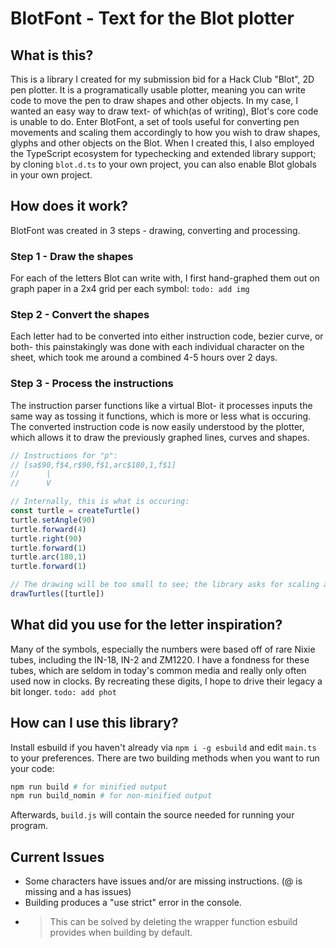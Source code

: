 # BlotFont - Text for the Blot plotter

## What is this?
This is a library I created for my submission bid for a Hack Club "Blot", 2D pen plotter. It is a programatically usable plotter, meaning you can write code to move the pen to draw shapes and other objects.
In my case, I wanted an easy way to draw text- of which(as of writing), Blot's core code is unable to do. Enter BlotFont, a set of tools useful for converting pen movements and scaling them accordingly to how you wish to draw shapes, glyphs and other objects on the Blot.
When I created this, I also employed the TypeScript ecosystem for typechecking and extended library support; by cloning `blot.d.ts` to your own project, you can also enable Blot globals in your own project.

## How does it work?
BlotFont was created in 3 steps - drawing, converting and processing.
### Step 1 - Draw the shapes
For each of the letters Blot can write with, I first hand-graphed them out on graph paper in a 2x4 grid per each symbol:
`todo: add img`

### Step 2 - Convert the shapes
Each letter had to be converted into either instruction code, bezier curve, or both- this painstakingly was done with each individual character on the sheet, which took me around a combined 4-5 hours over 2 days.

### Step 3 - Process the instructions
The instruction parser functions like a virtual Blot- it processes inputs the same way as tossing it functions, which is more or less what is occuring. The converted instruction code is now easily understood by the plotter, which allows it to draw the previously graphed lines, curves and shapes.
```js
// Instructions for "p":
// [sa$90,f$4,r$90,f$1,arc$180,1,f$1]
//      |
//      V

// Internally, this is what is occuring:
const turtle = createTurtle()
turtle.setAngle(90)
turtle.forward(4)
turtle.right(90)
turtle.forward(1)
turtle.arc(180,1)
turtle.forward(1)

// The drawing will be too small to see; the library asks for scaling as an argument when drawing.
drawTurtles([turtle]) 
```

## What did you use for the letter inspiration?
Many of the symbols, especially the numbers were based off of rare Nixie tubes, including the IN-18, IN-2 and ZM1220. I have a fondness for these tubes, which are seldom in today's common media and really only often used now in clocks. By recreating these digits, I hope to drive their legacy a bit longer.
`todo: add phot`

## How can I use this library?
Install esbuild if you haven't already via `npm i -g esbuild` and edit `main.ts` to your preferences. There are two building methods when you want to run your code:
```sh
npm run build # for minified output
npm run build_nomin # for non-minified output
```
Afterwards, `build.js` will contain the source needed for running your program.

## Current Issues
- Some characters have issues and/or are missing instructions. (@ is missing and a has issues)
- Building produces a "use strict" error in the console.
- > This can be solved by deleting the wrapper function esbuild provides when building by default.
